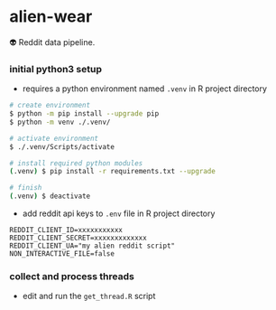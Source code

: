 # alien-wear
:alien: Reddit data pipeline.

### initial python3 setup

- requires a python environment named `.venv` in R project directory
```sh
# create environment
$ python -m pip install --upgrade pip
$ python -m venv ./.venv/

# activate environment
$ ./.venv/Scripts/activate

# install required python modules
(.venv) $ pip install -r requirements.txt --upgrade

# finish
(.venv) $ deactivate
```
- add reddit api keys to `.env` file in R project directory
```
REDDIT_CLIENT_ID=xxxxxxxxxxx
REDDIT_CLIENT_SECRET=xxxxxxxxxxxxx
REDDIT_CLIENT_UA="my alien reddit script"
NON_INTERACTIVE_FILE=false

```

### collect and process threads

- edit and run the `get_thread.R` script
